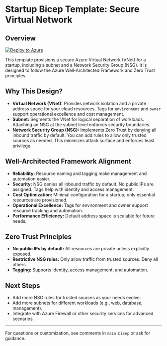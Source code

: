 # Startup Bicep Template: Secure Virtual Network

## Overview
[![Deploy to Azure](https://aka.ms/deploytoazurebutton)](https://portal.azure.com/#create/Microsoft.Template/uri/https%3A%2F%2Fraw.githubusercontent.com%2FMirRaonaq%2Fstartup-azure-templates%2Frefs%2Fheads%2Fmaster%2Fvnet-template%2Fmain.json)

This template provisions a secure Azure Virtual Network (VNet) for a startup, including a subnet and a Network Security Group (NSG). It is designed to follow the Azure Well-Architected Framework and Zero Trust principles.

## Why This Design?
- **Virtual Network (VNet):** Provides network isolation and a private address space for your cloud resources. Tags for `environment` and `owner` support operational excellence and cost management.
- **Subnet:** Segments the VNet for logical separation of workloads. Attaching an NSG at the subnet level enforces security boundaries.
- **Network Security Group (NSG):** Implements Zero Trust by denying all inbound traffic by default. You can add rules to allow only trusted sources as needed. This minimizes attack surface and enforces least privilege.

## Well-Architected Framework Alignment
- **Reliability:** Resource naming and tagging make management and automation easier.
- **Security:** NSG denies all inbound traffic by default. No public IPs are assigned. Tags help with identity and access management.
- **Cost Optimization:** Minimal configuration for a startup; only essential resources are provisioned.
- **Operational Excellence:** Tags for environment and owner support resource tracking and automation.
- **Performance Efficiency:** Default address space is scalable for future needs.

## Zero Trust Principles
- **No public IPs by default:** All resources are private unless explicitly exposed.
- **Restrictive NSG rules:** Only allow traffic from trusted sources. Deny all others.
- **Tagging:** Supports identity, access management, and automation.

## Next Steps
- Add more NSG rules for trusted sources as your needs evolve.
- Add more subnets for different workloads (e.g., web, database, management).
- Integrate with Azure Firewall or other security services for advanced scenarios.

---
For questions or customization, see comments in `main.bicep` or ask for guidance.

